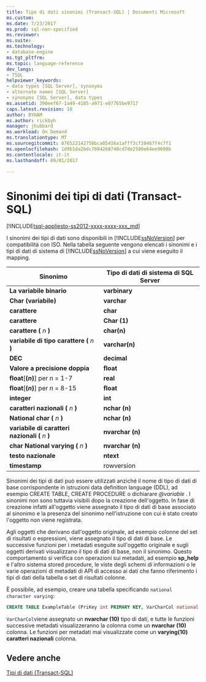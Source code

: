 ```yaml
---
title: Tipo di dati sinonimi (Transact-SQL) | Documenti Microsoft
ms.custom: 
ms.date: 7/23/2017
ms.prod: sql-non-specified
ms.reviewer: 
ms.suite: 
ms.technology:
- database-engine
ms.tgt_pltfrm: 
ms.topic: language-reference
dev_langs:
- TSQL
helpviewer_keywords:
- data types [SQL Server], synonyms
- alternate names [SQL Server]
- synonyms [SQL Server], data types
ms.assetid: 390eef67-1a49-4185-a971-e07765be9717
caps.latest.revision: 18
author: BYHAM
ms.author: rickbyh
manager: jhubbard
ms.workload: On Demand
ms.translationtype: MT
ms.sourcegitcommit: 876522142756bca05416a1afff3cf10467f4c7f1
ms.openlocfilehash: 1d9b1da2bdc7084268740cd7de2580e64ee9698b
ms.contentlocale: it-it
ms.lasthandoff: 09/01/2017

---
```

# <a name="data-type-synonyms-transact-sql"></a>Sinonimi dei tipi di dati (Transact-SQL)
[!INCLUDE[tsql-appliesto-ss2012-xxxx-xxxx-xxx_md](../../includes/tsql-appliesto-ss2012-xxxx-xxxx-xxx-md.md)]

I sinonimi dei tipi di dati sono disponibili in [!INCLUDE[ssNoVersion](../../includes/ssnoversion-md.md)] per compatibilità con ISO. Nella tabella seguente vengono elencati i sinonimi e i tipi di dati di sistema di [!INCLUDE[ssNoVersion](../../includes/ssnoversion-md.md)] a cui viene eseguito il mapping.
  
|Sinonimo|Tipo di dati di sistema di SQL Server|  
|---|---|
|**La variabile binario**|**varbinary**|  
|**Char (variabile)**|**varchar**|  
|**carattere**|**char**|  
|**carattere**|**Char (1)**|  
|**carattere (**  *n*  **)**|**char(n)**|  
|**variabile di tipo carattere (**  *n*  **)**|**varchar(n)**|  
|**DEC**|**decimal**|  
|**Valore a precisione doppia**|**float**|  
|**float**[**(***n***)**] per  *n*  = 1-7|**real**|  
|**float**[**(***n***)**] per  *n*  = 8-15|**float**|  
|**integer**|**int**|  
|**caratteri nazionali (**  *n*  **)**|**nchar (n)**|  
|**National char (**  *n*  **)**|**nchar (n)**|  
|**variabile di caratteri nazionali (**  *n*  **)**|**nvarchar (n)**|  
|**char National varying (**  *n*  **)**|**nvarchar (n)**|  
|**testo nazionale**|**ntext**|  
|**timestamp**|rowversion|  
  
Sinonimi dei tipi di dati può essere utilizzati anziché il nome di tipo di dati di base corrispondente in istruzioni data definition language (DDL), ad esempio CREATE TABLE, CREATE PROCEDURE o dichiarare  *@variable* . I sinonimi non sono tuttavia visibili dopo la creazione dell'oggetto. In fase di creazione infatti all'oggetto viene assegnato il tipo di dati di base associato al sinonimo e la presenza del sinonimo nell'istruzione con cui è stato creato l'oggetto non viene registrata.
  
Agli oggetti che derivano dall'oggetto originale, ad esempio colonne del set di risultati o espressioni, viene assegnato il tipo di dati di base. Le successive funzioni per i metadati eseguite sull'oggetto originale e sugli oggetti derivati visualizzano il tipo di dati di base, non il sinonimo. Questo comportamento si verifica con operazioni sui metadati, ad esempio **sp_help** e l'altro sistema stored procedure, le viste degli schemi di informazioni o le varie operazioni di metadati di API di accesso ai dati che fanno riferimento i tipi di dati della tabella o set di risultati colonne.
  
È possibile, ad esempio, creare una tabella specificando `national character varying`:
  
```sql
CREATE TABLE ExampleTable (PriKey int PRIMARY KEY, VarCharCol national character varying(10))  
```  
  
`VarCharCol`viene assegnato un **nvarchar (10)** tipo di dati, e tutte le funzioni successive metadati visualizzeranno la colonna come un **nvarchar (10)** colonna. Le funzioni per metadati mai visualizzate come un **varying(10) caratteri nazionali** colonna.
  
## <a name="see-also"></a>Vedere anche
[Tipi di dati &#40;Transact-SQL&#41;](../../t-sql/data-types/data-types-transact-sql.md)
  
  

